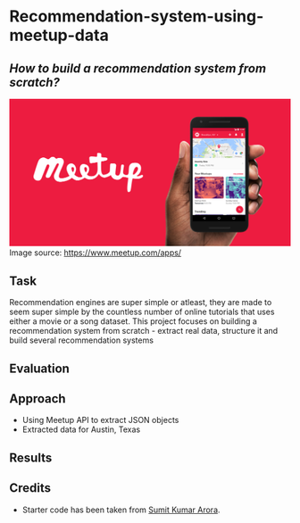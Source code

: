 # Recommendation-system-using-meetup-data
## *How to build a recommendation system from scratch?*

![Image description](meetup_logo.png) <br />
Image source: https://www.meetup.com/apps/ 

## Task 

Recommendation engines are super simple or atleast, they are made to seem super simple by the countless number of online tutorials that uses either a movie or a song dataset. This project focuses on building a recommendation system from scratch - extract real data, structure it and build several recommendation systems

## Evaluation 


## Approach
- Using Meetup API to extract JSON objects 
- Extracted data for Austin, Texas


## Results 

## Credits
- Starter code has been taken from [Sumit Kumar Arora](https://github.com/reachsumit).
